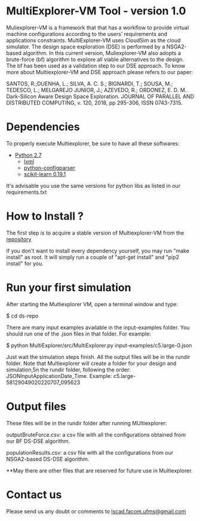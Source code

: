 MultiExplorer-VM Tool - version 1.0
===================
Muliexplorer-VM is a framework that that has a workflow to provide virtual machine configurations according to the users’ requirements and applications constraints. MultiExplorer-VM uses CloudSim as the cloud simulator. The design space exploration (DSE) is performed by a NSGA2-based algorithm. In this current version, Muliexplorer-VM also adopts a brute-force (bf) algorithm to explore all viable alternatives to the design. The bf has been used as a validation step to our DSE approach. To know more about Multiexplorer-VM and DSE approach please refers to our paper:

SANTOS, R.;DUENHA, L.; SILVA, A. C. S.; BIGNARDI, T.; SOUSA, M.; TEDESCO, L.; MELGAREJO JUNIOR, J.; AZEVEDO, R.; ORDONEZ, E. D. M.. 
Dark-Silicon Aware Design Space Exploration. JOURNAL OF PARALLEL AND DISTRIBUTED COMPUTING, v. 120, 2018, pp 295-306, ISSN 0743-7315.


Dependencies
============
To properly execute Multiexplorer, be sure to have all these softwares:
- [Python 2.7](https://www.python.org/download/releases/2.7/)
  - [lxml](https://lxml.de/installation.html)
  - [python-configparser](https://docs.python.org/2/library/configparser.html)
  - [scikit-learn 0.19.1](https://scikit-learn.org/stable/install.html)

It's advisable you use the same versions for python libs as listed in our requirements.txt

How to Install ?
================
The first step is to acquire a stable version of Multiexplorer-VM from the [repository](https://github.com/lscad-facom-ufms/MultiExplorerVM.git)

If you don't want to install every dependency yourself, you may run "make install" as root. It will simply run a couple of "apt-get install" and "pip2 install" for you.



Run your first simulation
=========================
After starting the Multiexplorer VM, open a terminal window and type:

$ cd ds-repo

There are many input examples available in the input-examples folder. You should run one of the .json files in that folder. For example:

$ python MultiExplorer/src/MultiExplorer.py input-examples/c5.large-0.json

Just wait the simulation steps finish. All the output files will be in the rundir folder. Note that Multiexplorer will create a folder 
for your design and simulation,5n the rundir folder, following the order: JSONInputApplicationDate_Time. 
Example: c5.large-58129049020220707_095623


Output files
=========================
These files will be in the rundir folder after running MUltiexplorer:
               
outputBruteForce.csv: a csv file with all the configurations obtained from our BF DS-DSE algorithm.

populationResults.csv: a csv file with all the configurations from our NSGA2-based DS-DSE algorithm.

**May there are other files that are reserved for future use in Multiexplorer.


Contact us
=========================
Please send us any doubt or comments to lscad.facom.ufms@gmail.com
